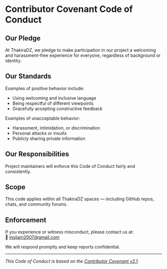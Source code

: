 # Contributor Covenant Code of Conduct

## Our Pledge
At ThakiraDZ, we pledge to make participation in our project a welcoming and harassment-free experience for everyone, regardless of background or identity.

## Our Standards
Examples of positive behavior include:
- Using welcoming and inclusive language
- Being respectful of different viewpoints
- Gracefully accepting constructive feedback

Examples of unacceptable behavior:
- Harassment, intimidation, or discrimination
- Personal attacks or insults
- Publicly sharing private information

## Our Responsibilities
Project maintainers will enforce this Code of Conduct fairly and consistently.

## Scope
This code applies within all ThakiraDZ spaces — including GitHub repos, chats, and community forums.

## Enforcement
If you experience or witness misconduct, please contact us at:  
📧 insijam2007@gmail.com

We will respond promptly and keep reports confidential.

---

_This Code of Conduct is based on the [Contributor Covenant v2.1](https://www.contributor-covenant.org/version/2/1/code_of_conduct/)._
